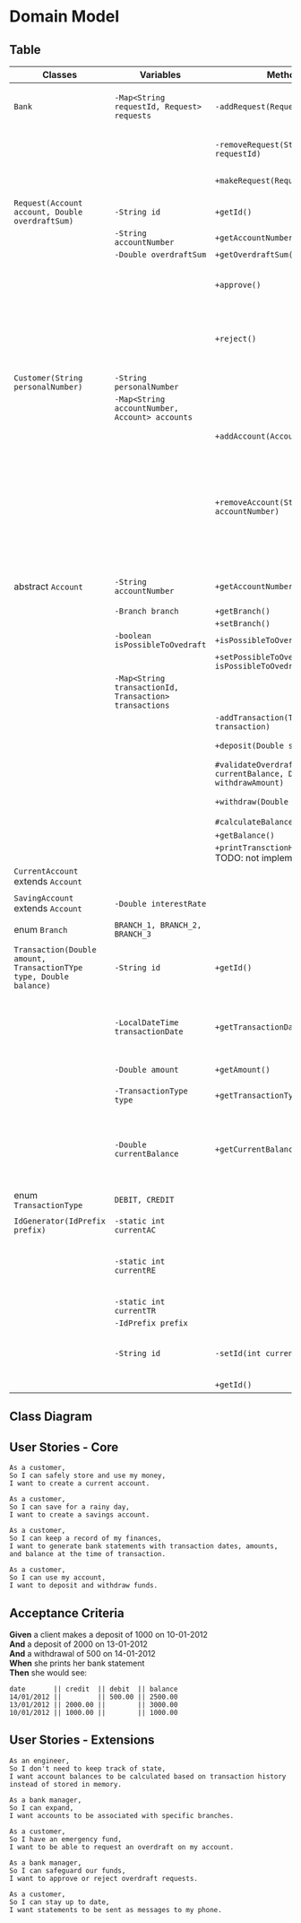 # Domain Model


## Table
| Classes                                                            | Variables                                              | Methods                                                            | Scenario                                                                                                       | Output                 |
|--------------------------------------------------------------------|--------------------------------------------------------|--------------------------------------------------------------------|----------------------------------------------------------------------------------------------------------------|------------------------|
| `Bank`                                                             | `-Map<String requestId, Request> requests`             | `-addRequest(Request request)`                                     | Validate, add to the list requests if possible.                                                                | void / throw exception |
|                                                                    |                                                        | `-removeRequest(String requestId)`                                 | Remove request by providing id.                                                                                | void / throw exception |
|                                                                    |                                                        | `+makeRequest(Request request)`                                    | Make a request as a user.                                                                                      | Request object / null  |
|                                                                    |                                                        |                                                                    |                                                                                                                |                        |
| `Request(Account account, Double overdraftSum)`                    | `-String id`                                           | `+getId()`                                                         |                                                                                                                | String                 |
|                                                                    | `-String accountNumber`                                | `+getAccountNumber()`                                              |                                                                                                                | String                 |
|                                                                    | `-Double overdraftSum`                                 | `+getOverdraftSum()`                                               |                                                                                                                |                        |
|                                                                    |                                                        | `+approve()`                                                       | Update account with facility to make overdrafts.                                                               |                        |
|                                                                    |                                                        | `+reject()`                                                        | Reject request, it should not be possible to make overdrafts.                                                  |                        |
|                                                                    |                                                        |                                                                    |                                                                                                                |                        |
| `Customer(String personalNumber)`                                  | `-String personalNumber`                               |                                                                    |                                                                                                                |                        |
|                                                                    | `-Map<String accountNumber, Account> accounts`         |                                                                    |                                                                                                                |                        |  
|                                                                    |                                                        | `+addAccount(Account newAcount)`                                   |                                                                                                                | void / throw exception |
|                                                                    |                                                        | `+removeAccount(String accountNumber)`                             | If possible to remove account, provide user with confirmation question<br>before the account is fully removed. | void / throw exception |
|                                                                    |                                                        |                                                                    |                                                                                                                |                        |
| abstract `Account`                                                 | `-String accountNumber`                                | `+getAccountNumber()`                                              | Auto-generate account number.                                                                                  |                        |
|                                                                    | `-Branch branch`                                       | `+getBranch()`                                                     |                                                                                                                |                        |
|                                                                    |                                                        | `+setBranch()`                                                     |                                                                                                                |                        |
|                                                                    | `-boolean isPossibleToOvedraft`                        | `+isPossibleToOverdraft()`                                         |                                                                                                                | boolean                |
|                                                                    |                                                        | `+setPossibleToOverdraft(boolean isPossibleToOvedraft)`            |                                                                                                                |                        |
|                                                                    | `-Map<String transactionId, Transaction> transactions` |                                                                    |                                                                                                                |                        |
|                                                                    |                                                        | `-addTransaction(Transaction transaction)`                         |                                                                                                                |                        |
|                                                                    |                                                        | `+deposit(Double sum)`                                             |                                                                                                                | void / throw exception |
|                                                                    |                                                        | `#validateOverdraft(Double currentBalance, Double withdrawAmount)` |                                                                                                                |                        |
|                                                                    |                                                        | `+withdraw(Double sum)`                                            |                                                                                                                | void / throw exception |
|                                                                    |                                                        | `#calculateBalance()`                                              |                                                                                                                | Double                 |
|                                                                    |                                                        | `+getBalance()`                                                    |                                                                                                                |                        |
|                                                                    |                                                        | `+printTransctionHistory()`    TODO: not implemented               |                                                                                                                |                        |
| `CurrentAccount` extends `Account`                                 |                                                        |                                                                    |                                                                                                                |                        |
|                                                                    |                                                        |                                                                    |                                                                                                                |                        |
| `SavingAccount` extends `Account`                                  | `-Double interestRate`                                 |                                                                    |                                                                                                                |                        |
|                                                                    |                                                        |                                                                    |                                                                                                                |                        |
| enum `Branch`                                                      | `BRANCH_1, BRANCH_2, BRANCH_3`                         |                                                                    |                                                                                                                |                        |
|                                                                    |                                                        |                                                                    |                                                                                                                |                        |
| `Transaction(Double amount, TransactionTYpe type, Double balance)` | `-String id`                                           | `+getId()`                                                         | Get id. Id is created via IdGenerator.                                                                         | String                 |
|                                                                    | `-LocalDateTime transactionDate`                       | `+getTransactionDate()`                                            | Get LocalDateTime, this is created when a Transaction is created.                                              | String                 |
|                                                                    | `-Double amount`                                       | `+getAmount()`                                                     |                                                                                                                | Double                 |
|                                                                    | `-TransactionType type`                                | `+getTransactionType()`                                            | Could be CREDIT or DEBIT.                                                                                      | TransactionType        |
|                                                                    | `-Double currentBalance`                               | `+getCurrentBalance()`                                             | Get the balance the account had when this transaction was made.                                                | Double                 |
|                                                                    |                                                        |                                                                    |                                                                                                                |                        |
| enum `TransactionType`                                             | `DEBIT, CREDIT`                                        |                                                                    |                                                                                                                |                        |
|                                                                    |                                                        |                                                                    |                                                                                                                |                        |
| `IdGenerator(IdPrefix prefix)`                                     | `-static int currentAC`                                |                                                                    |                                                                                                                |                        |
|                                                                    | `-static int currentRE`                                |                                                                    | Generate different Id's based on provided prefix.                                                              |                        |
|                                                                    | `-static int currentTR`                                |                                                                    |                                                                                                                |                        |
|                                                                    | `-IdPrefix prefix`                                     |                                                                    |                                                                                                                |                        |
|                                                                    | `-String id`                                           | `-setId(int currentNumber)`                                        | Generate id by prefix and current id number.                                                                   |                        |
|                                                                    |                                                        | `+getId()`                                                         |                                                                                                                | String                 |

## Class Diagram


## User Stories - Core
```
As a customer,
So I can safely store and use my money,
I want to create a current account.

As a customer,
So I can save for a rainy day,
I want to create a savings account.

As a customer,
So I can keep a record of my finances,
I want to generate bank statements with transaction dates, amounts, and balance at the time of transaction.

As a customer,
So I can use my account,
I want to deposit and withdraw funds.
```

## Acceptance Criteria

**Given** a client makes a deposit of 1000 on 10-01-2012  
**And** a deposit of 2000 on 13-01-2012  
**And** a withdrawal of 500 on 14-01-2012  
**When** she prints her bank statement  
**Then** she would see:

```
date       || credit  || debit  || balance
14/01/2012 ||         || 500.00 || 2500.00
13/01/2012 || 2000.00 ||        || 3000.00
10/01/2012 || 1000.00 ||        || 1000.00
```

## User Stories - Extensions
```
As an engineer,
So I don't need to keep track of state,
I want account balances to be calculated based on transaction history instead of stored in memory.

As a bank manager,
So I can expand,
I want accounts to be associated with specific branches.

As a customer,
So I have an emergency fund,
I want to be able to request an overdraft on my account.

As a bank manager,
So I can safeguard our funds,
I want to approve or reject overdraft requests.

As a customer,
So I can stay up to date,
I want statements to be sent as messages to my phone.
```
